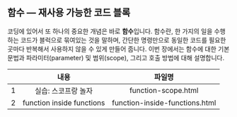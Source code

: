 ## 함수 — 재사용 가능한 코드 블록

코딩에 있어서 또 하나의 중요한 개념은 바로 **함수**입니다. 함수란, 한 가지의 일을 수행하는 코드가 블럭으로 묶여있는 것을 말하며, 간단한 명령만으로 동일한 코드를 필요한 곳마다 반복해서 사용하지 않을 수 있게 만들어 줍니다. 이번 장에서는 함수에 대한 기본 문법과 파라미터(parameter) 및 범위(scope), 그리고 호출 방법에 대해 설명합니다.

|     |           내용            |             파일명             |
| :-: | :-----------------------: | :----------------------------: |
|  1  |    실습: 스코프랑 놀자    |      function-scope.html       |
|  2  | function inside functions | function-inside-functions.html |

